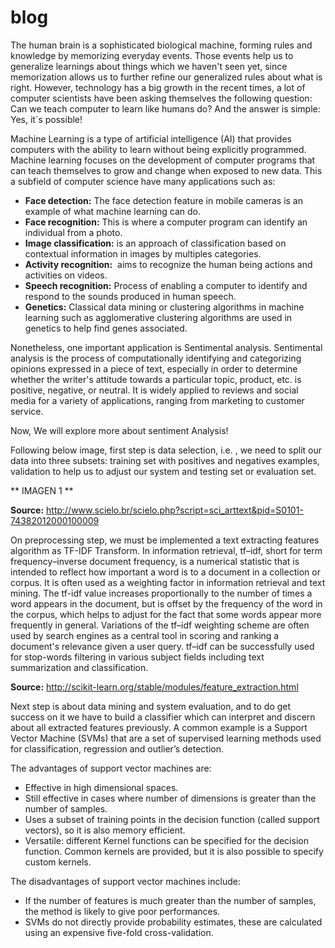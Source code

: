 # blog
The human brain is a sophisticated biological machine, forming rules and knowledge by memorizing everyday events. Those events help us to generalize learnings about things which we haven't seen yet, since memorization allows us to further refine our generalized rules about what is right. However, technology has a big growth in the recent times, a lot of computer scientists have been asking themselves the following question: Can we teach computer to learn like humans do? And the answer is simple: Yes, it´s possible!

Machine Learning is a type of artificial intelligence (AI) that provides computers with the ability to learn without being explicitly programmed. Machine learning focuses on the development of computer programs that can teach themselves to grow and change when exposed to new data. This a subfield of computer science have many applications such as:

* **Face detection:** The face detection feature in mobile cameras is an example of what machine learning can do.
* **Face recognition:** This is where a computer program can identify an individual from a photo.
* **Image classification:**  is an approach of classification based on contextual information in images by multiples categories.
* **Activity recognition:**  aims to recognize the human being actions and activities on videos.
* **Speech recognition:** Process of enabling a computer to identify and respond to the sounds produced in human speech.
* **Genetics:** Classical data mining or clustering algorithms in machine learning such as agglomerative clustering algorithms are used in genetics to help find genes associated.

Nonetheless, one important application is Sentimental analysis. Sentimental analysis is the process of computationally identifying and categorizing opinions expressed in a piece of text, especially in order to determine whether the writer's attitude towards a particular topic, product, etc. is positive, negative, or neutral. It is widely applied to reviews and social media for a variety of applications, ranging from marketing to customer service. 


Now, We will explore more about sentiment Analysis! 


Following below image, first step is data selection, i.e. , we need to split our data into three subsets: training set with positives and negatives examples, validation to help us to adjust our system and testing set or evaluation set.

** IMAGEN 1 **

**Source:** http://www.scielo.br/scielo.php?script=sci_arttext&pid=S0101-74382012000100009

On preprocessing step, we must be implemented a text extracting features algorithm as TF-IDF Transform. In information retrieval, tf–idf, short for term frequency–inverse document frequency, is a numerical statistic that is intended to reflect how important a word is to a document in a collection or corpus. It is often used as a weighting factor in information retrieval and text mining. The tf-idf value increases proportionally to the number of times a word appears in the document, but is offset by the frequency of the word in the corpus, which helps to adjust for the fact that some words appear more frequently in general. Variations of the tf–idf weighting scheme are often used by search engines as a central tool in scoring and ranking a document's relevance given a user query. tf–idf can be successfully used for stop-words filtering in various subject fields including text summarization and classification. 

**Source:** http://scikit-learn.org/stable/modules/feature_extraction.html

Next step is about data mining and system evaluation, and to do get success on it we have to build a classifier which can interpret and discern about all extracted features previously. A common example is a Support Vector Machine (SVMs) that are a set of supervised learning methods used for classification, regression and outlier’s detection.

The advantages of support vector machines are:
* Effective in high dimensional spaces.
* Still effective in cases where number of dimensions is greater than the number of samples.
* Uses a subset of training points in the decision function (called support vectors), so it is also memory efficient.
* Versatile: different Kernel functions can be specified for the decision function. Common kernels are provided, but it is also possible to specify custom kernels.

The disadvantages of support vector machines include:
* If the number of features is much greater than the number of samples, the method is likely to give poor performances.
* SVMs do not directly provide probability estimates, these are calculated using an expensive five-fold cross-validation.

